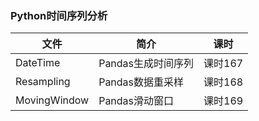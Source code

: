 ### Python时间序列分析

|文件|简介|课时|
|---|---|---|
|DateTime|Pandas生成时间序列|课时167|
|Resampling|Pandas数据重采样|课时168|
|MovingWindow|Pandas滑动窗口|课时169|